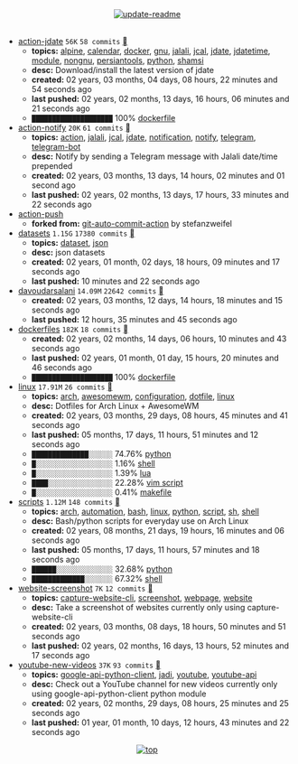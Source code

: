 <div align="center">
<a href="https://github.com/davoudarsalani/davoudarsalani/actions/workflows/update-readme.yml">
<img alt="update-readme" src="https://github.com/davoudarsalani/davoudarsalani/actions/workflows/update-readme.yml/badge.svg">
</a>
</div>
<div align="center">
</div>
<br>

* [action-jdate](https://github.com/davoudarsalani/action-jdate) `56K` `58 commits` [](https://api.github.com/repos/davoudarsalani/action-jdate/zipball)
	+ __topics:__ [alpine](https://github.com/topics/alpine), [calendar](https://github.com/topics/calendar), [docker](https://github.com/topics/docker), [gnu](https://github.com/topics/gnu), [jalali](https://github.com/topics/jalali), [jcal](https://github.com/topics/jcal), [jdate](https://github.com/topics/jdate), [jdatetime](https://github.com/topics/jdatetime), [module](https://github.com/topics/module), [nongnu](https://github.com/topics/nongnu), [persiantools](https://github.com/topics/persiantools), [python](https://github.com/topics/python), [shamsi](https://github.com/topics/shamsi)
	+ __desc:__ Download/install the latest version of jdate
	+ __created:__ 02 years, 03 months, 04 days, 08 hours, 22 minutes and 54 seconds ago
	+ __last pushed:__ 02 years, 02 months, 13 days, 16 hours, 06 minutes and 21 seconds ago
	+ `████████████████████`  100% [dockerfile](https://github.com/topics/dockerfile)
* [action-notify](https://github.com/davoudarsalani/action-notify) `20K` `61 commits` [](https://api.github.com/repos/davoudarsalani/action-notify/zipball)
	+ __topics:__ [action](https://github.com/topics/action), [jalali](https://github.com/topics/jalali), [jcal](https://github.com/topics/jcal), [jdate](https://github.com/topics/jdate), [notification](https://github.com/topics/notification), [notify](https://github.com/topics/notify), [telegram](https://github.com/topics/telegram), [telegram-bot](https://github.com/topics/telegram-bot)
	+ __desc:__ Notify by sending a Telegram message with Jalali date/time prepended
	+ __created:__ 02 years, 03 months, 13 days, 14 hours, 02 minutes and 01 second ago
	+ __last pushed:__ 02 years, 02 months, 13 days, 17 hours, 33 minutes and 22 seconds ago
* [action-push](https://github.com/davoudarsalani/action-push)
	+ __forked from:__ [git-auto-commit-action](https://github.com/stefanzweifel/git-auto-commit-action) by stefanzweifel
* [datasets](https://github.com/davoudarsalani/datasets) `1.15G` `17380 commits` [](https://api.github.com/repos/davoudarsalani/datasets/zipball)
	+ __topics:__ [dataset](https://github.com/topics/dataset), [json](https://github.com/topics/json)
	+ __desc:__ json datasets
	+ __created:__ 02 years, 01 month, 02 days, 18 hours, 09 minutes and 17 seconds ago
	+ __last pushed:__ 10 minutes and 22 seconds ago
* [davoudarsalani](https://github.com/davoudarsalani/davoudarsalani) `14.09M` `22642 commits` [](https://api.github.com/repos/davoudarsalani/davoudarsalani/zipball)
	+ __created:__ 02 years, 03 months, 12 days, 14 hours, 18 minutes and 15 seconds ago
	+ __last pushed:__ 12 hours, 35 minutes and 45 seconds ago
* [dockerfiles](https://github.com/davoudarsalani/dockerfiles) `182K` `18 commits` [](https://api.github.com/repos/davoudarsalani/dockerfiles/zipball)
	+ __created:__ 02 years, 02 months, 14 days, 06 hours, 10 minutes and 43 seconds ago
	+ __last pushed:__ 02 years, 01 month, 01 day, 15 hours, 20 minutes and 46 seconds ago
	+ `████████████████████`  100% [dockerfile](https://github.com/topics/dockerfile)
* [linux](https://github.com/davoudarsalani/linux) `17.91M` `26 commits` [](https://api.github.com/repos/davoudarsalani/linux/zipball)
	+ __topics:__ [arch](https://github.com/topics/arch), [awesomewm](https://github.com/topics/awesomewm), [configuration](https://github.com/topics/configuration), [dotfile](https://github.com/topics/dotfile), [linux](https://github.com/topics/linux)
	+ __desc:__ Dotfiles for Arch Linux + AwesomeWM
	+ __created:__ 02 years, 03 months, 29 days, 08 hours, 45 minutes and 41 seconds ago
	+ __last pushed:__ 05 months, 17 days, 11 hours, 51 minutes and 12 seconds ago
	+ `██████████████░░░░░░`  74.76% [python](https://github.com/topics/python)
	+ `█░░░░░░░░░░░░░░░░░░░`  1.16% [shell](https://github.com/topics/shell)
	+ `█░░░░░░░░░░░░░░░░░░░`  1.39% [lua](https://github.com/topics/lua)
	+ `████░░░░░░░░░░░░░░░░`  22.28% [vim script](https://github.com/topics/vim%20script)
	+ `█░░░░░░░░░░░░░░░░░░░`  0.41% [makefile](https://github.com/topics/makefile)
* [scripts](https://github.com/davoudarsalani/scripts) `1.12M` `148 commits` [](https://api.github.com/repos/davoudarsalani/scripts/zipball)
	+ __topics:__ [arch](https://github.com/topics/arch), [automation](https://github.com/topics/automation), [bash](https://github.com/topics/bash), [linux](https://github.com/topics/linux), [python](https://github.com/topics/python), [script](https://github.com/topics/script), [sh](https://github.com/topics/sh), [shell](https://github.com/topics/shell)
	+ __desc:__ Bash/python scripts for everyday use on Arch Linux
	+ __created:__ 02 years, 08 months, 21 days, 19 hours, 16 minutes and 06 seconds ago
	+ __last pushed:__ 05 months, 17 days, 11 hours, 57 minutes and 18 seconds ago
	+ `██████░░░░░░░░░░░░░░`  32.68% [python](https://github.com/topics/python)
	+ `█████████████░░░░░░░`  67.32% [shell](https://github.com/topics/shell)
* [website-screenshot](https://github.com/davoudarsalani/website-screenshot) `7K` `12 commits` [](https://api.github.com/repos/davoudarsalani/website-screenshot/zipball)
	+ __topics:__ [capture-website-cli](https://github.com/topics/capture-website-cli), [screenshot](https://github.com/topics/screenshot), [webpage](https://github.com/topics/webpage), [website](https://github.com/topics/website)
	+ __desc:__ Take a screenshot of websites currently only using capture-website-cli
	+ __created:__ 02 years, 03 months, 08 days, 18 hours, 50 minutes and 51 seconds ago
	+ __last pushed:__ 02 years, 02 months, 16 days, 13 hours, 52 minutes and 17 seconds ago
* [youtube-new-videos](https://github.com/davoudarsalani/youtube-new-videos) `37K` `93 commits` [](https://api.github.com/repos/davoudarsalani/youtube-new-videos/zipball)
	+ __topics:__ [google-api-python-client](https://github.com/topics/google-api-python-client), [jadi](https://github.com/topics/jadi), [youtube](https://github.com/topics/youtube), [youtube-api](https://github.com/topics/youtube-api)
	+ __desc:__ Check out a YouTube channel for new videos currently only using google-api-python-client python module
	+ __created:__ 02 years, 02 months, 29 days, 08 hours, 25 minutes and 25 seconds ago
	+ __last pushed:__ 01 year, 01 month, 10 days, 12 hours, 43 minutes and 22 seconds ago
<div align="center">
<a href='https://github.com/davoudarsalani/davoudarsalani#readme'>
<img alt='top' src='https://img.shields.io/badge/TOP-grey'>
</a>
</div>
